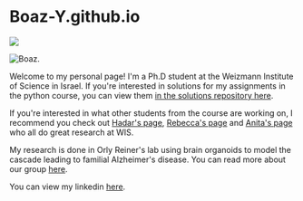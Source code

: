# Boaz-Y.github.io
![](https://upload.wikimedia.org/wikipedia/en/thumb/3/37/Weizmann_Institute_of_Science.svg/150px-Weizmann_Institute_of_Science.svg.png)

![](https://media.licdn.com/dms/image/C4D03AQEbsju7-eNFkw/profile-displayphoto-shrink_800_800/0/1544769298521?e=1718841600&v=beta&t=ZAmb9u2OBSmlfZnjh9c9s_3kP9xIRppUroWgxgieFis "Boaz").

Welcome to my personal page! 
I'm a Ph.D student at the Weizmann Institute of Science in Israel. 
If you're interested in solutions for my assignments in the python course, you can view them [in the solutions repository here](https://github.com/Boaz-Y/Solutions).

If you're interested in what other students from the course are working on, I recommend you check out [Hadar's page](https://hadarklimovski.github.io/), [Rebecca's page](https://rebka1989.github.io/) and [Anita's page](https://anitamf.github.io/) who all do great research at WIS.

My research is done in Orly Reiner's lab using brain organoids to model the cascade leading to familial Alzheimer's disease. You can read more about our group [here](https://www.weizmann.ac.il/molgen/Reiner/home).

You can view my linkedin [here](https://www.linkedin.com/in/boaz-yaari/).


